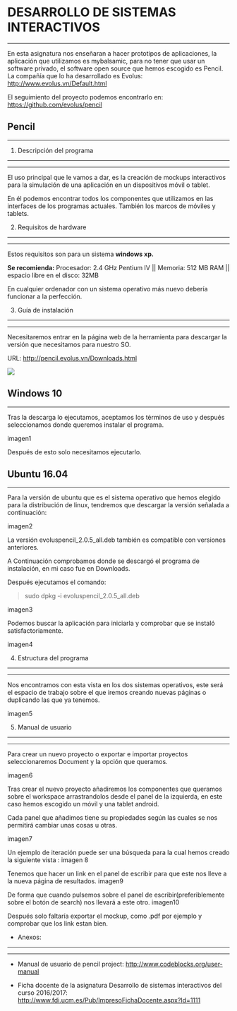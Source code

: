 


**DESARROLLO DE SISTEMAS INTERACTIVOS**
===================================


----------
									

En esta asignatura nos enseñaran a hacer prototipos de aplicaciones, la aplicación que utilizamos es mybalsamic, para no tener que usar un software privado, el software open source que hemos escogido es Pencil. 
La compañía que lo ha desarrollado es Evolus: http://www.evolus.vn/Default.html

El seguimiento del proyecto podemos encontrarlo en:  https://github.com/evolus/pencil

**Pencil**
------


----------


	



1. Descripción del programa
---------------------------


----------
El uso principal que le vamos a dar, es la creación de mockups interactivos para la simulación de una aplicación en un dispositivos móvil o tablet. 

En él podemos encontrar todos los componentes que utilizamos en las interfaces de los programas actuales. También los marcos de móviles y tablets.


2. Requisitos de hardware
-------------------------
----------
Estos requisitos son para un sistema **windows xp.**

**Se recomienda:**
Procesador: 2.4 GHz Pentium IV || Memoria: 512 MB RAM || espacio libre en el disco: 32MB

En cualquier ordenador con un sistema operativo más nuevo debería funcionar a la perfección. 


3. Guía de instalación
----------------------
----------
Necesitaremos entrar en la página web de la herramienta para descargar la versión que necesitamos para nuestro SO.

URL: http://pencil.evolus.vn/Downloads.html

![](https://github.com/LibreLabUCM/LiberarFdI/blob/master/DESARROLLO%20DE%20SISTEMAS%20INTERACTIVOS/imagenes/Captura.PNG)

**Windows 10**
----------


----------


Tras la descarga lo ejecutamos, aceptamos los términos de uso y después seleccionamos donde queremos instalar el programa.

imagen1

Después de esto solo necesitamos ejecutarlo.

**Ubuntu 16.04**
------------


----------

Para la versión de ubuntu que es el sistema operativo que hemos elegido para la distribución de linux, tendremos que descargar la versión señalada  a continuación: 

imagen2

La versión evoluspencil_2.0.5_all.deb también es compatible con versiones anteriores.

A Continuación comprobamos donde se descargó el programa de instalación, en mi caso fue en  Downloads.

Después ejecutamos el comando:

> sudo dpkg -i evoluspencil_2.0.5_all.deb

imagen3

Podemos buscar la aplicación para iniciarla y comprobar que se instaló satisfactoriamente.

imagen4


4. Estructura del programa
--------------------
----------
Nos encontramos con esta vista en los dos sistemas operativos, este será el espacio de trabajo sobre el que iremos creando nuevas páginas o duplicando las que ya tenemos.

imagen5

5. Manual de usuario
--------------------
----------
Para crear un nuevo proyecto o exportar e importar proyectos seleccionaremos Document y la opción que queramos.

imagen6

Tras crear el nuevo proyecto añadiremos los componentes que queramos sobre el workspace arrastrandolos desde el panel de la izquierda, en este caso hemos escogido un móvil y una tablet android.

Cada panel que añadimos tiene su propiedades según las cuales se nos permitirá cambiar unas cosas u otras.

imagen7

Un ejemplo de iteración puede ser una búsqueda para la cual hemos creado la siguiente vista :
imagen 8

Tenemos que hacer un link en el panel de escribir para que este nos lleve a la nueva página de resultados.
imagen9

De forma que cuando pulsemos sobre el panel de escribir(preferiblemente sobre el botón de search) nos llevará a este otro.
 imagen10

Después solo faltaría exportar el mockup, como .pdf por ejemplo y comprobar que los link estan bien. 

 - Anexos:
----------------------
----------
 - Manual de usuario de pencil project: 
   http://www.codeblocks.org/user-manual
   
   
 -  Ficha docente de la asignatura Desarrollo de sistemas interactivos
   del curso 2016/2017:
   http://www.fdi.ucm.es/Pub/ImpresoFichaDocente.aspx?Id=1111


